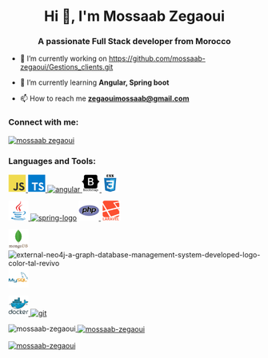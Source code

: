 <h1 align="center">Hi 👋, I'm Mossaab Zegaoui</h1>
<h3 align="center">A passionate Full Stack developer from Morocco</h3>

- 🔭 I’m currently working on https://github.com/mossaab-zegaoui/Gestions_clients.git
- 🌱 I’m currently learning **Angular, Spring boot**

- 📫 How to reach me **zegaouimossaab@gmail.com**

<h3 align="left">Connect with me:</h3>
<p align="left">
<a target="_blank" rel="noopener" href="https://www.linkedin.com/in/mossaab-zegaoui/" ><img align="center" src="https://raw.githubusercontent.com/rahuldkjain/github-profile-readme-generator/master/src/images/icons/Social/linked-in-alt.svg" alt="mossaab zegaoui" height="30" width="40" /></a>
</p>

<h3 align="left">Languages and Tools:</h3>
<p align="left"><a href="https://developer.mozilla.org/en-US/docs/Web/JavaScript" target="_blank" rel="noreferrer"> <img src="https://raw.githubusercontent.com/devicons/devicon/master/icons/javascript/javascript-original.svg" alt="javascript" width="35" height="35"/> </a> <a href="https://www.typescriptlang.org/" target="_blank" rel="noreferrer"> <img src="https://raw.githubusercontent.com/devicons/devicon/master/icons/typescript/typescript-original.svg" alt="typescript" width="35" height="35"/> </a><a href="https://angular.io" target="_blank" rel="noreferrer"> <img src="https://angular.io/assets/images/logos/angular/angular.svg" alt="angular" width="35" height="35"/> </a>
    <a href="https://getbootstrap.com" target="_blank" rel="noreferrer"> <img src="https://raw.githubusercontent.com/devicons/devicon/master/icons/bootstrap/bootstrap-plain-wordmark.svg" alt="bootstrap" width="35" height="35"/> </a> <a href="https://www.w3schools.com/css/" target="_blank" rel="noreferrer"> <img src="https://raw.githubusercontent.com/devicons/devicon/master/icons/css3/css3-original-wordmark.svg" alt="css3" width="35" height="35"/> </a> 

<a href="https://www.java.com" target="_blank" rel="noreferrer"> <img src="https://raw.githubusercontent.com/devicons/devicon/master/icons/java/java-original.svg" alt="java" width="40" height="40"/> </a>
<a href="https://spring.io/" target="_blank" rel="noreferrer"> <img width="40" height="40" src="https://img.icons8.com/color/48/spring-logo.png" alt="spring-logo"/></a>
  <a href="https://www.php.net" target="_blank" rel="noreferrer"> <img src="https://raw.githubusercontent.com/devicons/devicon/master/icons/php/php-original.svg" alt="php" width="40" height="40"/> </a>
  <a href="https://laravel.com/" target="_blank" rel="noreferrer"> <img src="https://raw.githubusercontent.com/devicons/devicon/master/icons/laravel/laravel-plain-wordmark.svg" alt="laravel" width="40" height="40"/> </a>

<a href="https://www.mongodb.com/" target="_blank" rel="noreferrer"> <img src="https://raw.githubusercontent.com/devicons/devicon/master/icons/mongodb/mongodb-original-wordmark.svg" alt="mongodb" width="40" height="40"/> </a> 
<img width="40" height="40" src="https://img.icons8.com/external-tal-revivo-color-tal-revivo/48/external-neo4j-a-graph-database-management-system-developed-logo-color-tal-revivo.png" alt="external-neo4j-a-graph-database-management-system-developed-logo-color-tal-revivo"/>
<a href="https://www.mysql.com/" target="_blank" rel="noreferrer"> <img src="https://raw.githubusercontent.com/devicons/devicon/master/icons/mysql/mysql-original-wordmark.svg" alt="mysql" width="40" height="40"/> </a>   </p>

<a href="https://www.docker.com/" target="_blank" rel="noreferrer"> <img src="https://raw.githubusercontent.com/devicons/devicon/master/icons/docker/docker-original-wordmark.svg" alt="docker" width="40" height="40"/> </a> <a href="https://git-scm.com/" target="_blank" rel="noreferrer"> <img src="https://www.vectorlogo.zone/logos/git-scm/git-scm-icon.svg" alt="git" width="40" height="40"/> </a> <a href="https://www.w3.org/html/" target="_blank" rel="noreferrer"> 

<p><img align="left" src="https://github-readme-stats.vercel.app/api/top-langs?username=mossaab-zegaoui&show_icons=true&locale=en&layout=compact" alt="mossaab-zegaoui" /></p>

<p>&nbsp;<img align="center" src="https://github-readme-stats.vercel.app/api?username=mossaab-zegaoui&show_icons=true&locale=en" alt="mossaab-zegaoui" /></p>

<p><img align="center" src="https://github-readme-streak-stats.herokuapp.com/?user=mossaab-zegaoui&" alt="mossaab-zegaoui" /></p>
